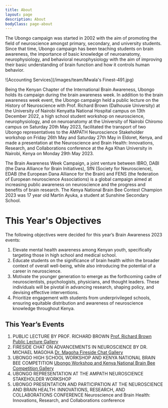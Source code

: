 ```yaml
---
title: About
layout: page
description: About
bodyClass: page-about
---
```


The Ubongo campaign was started in 2002 with the aim of promoting the field of neuroscience amongst primary, secondary, and university students. Since that time, Ubongo campaign has been teaching students on brain awareness, the importance of basic knowledge of neuroanatomy, neurophysiology, and behavioral neurophysiology with the aim of improving their basic understanding of brain function and how it controls human behavior. 

![Accounting Services](/images/team/Mwala's Finest-491.jpg)

Being the Kenyan Chapter of the International Brain Awareness, Ubongo holds its campaign during the brain awareness week.
In addition to the brain awareness week event, the Ubongo campaign held a public lecture on the History of Neuroscience with Prof. Richard Brown (Dalhousie University) at the University of Nairobi Kenyatta National Hospital campus on 13th December 2022, a high school student workshop on neuroscience, neurophysiology, and on neuroanatomy at the University of Nairobi Chiromo campus on Saturday 20th May 2023, facilitated the transport of two Ubongo representatives to the AMPATH Neuroscience Stakeholder workshop on Friday 26th May and Saturday 27th May in Eldoret, Kenya, and made a presentation at the Neuroscience and Brain Health: Innovations, Research, and Collaborations conference at the Aga Khan University in Nairobi, Kenya on Monday 29th May 2023.

The Brain Awareness Week Campaign, a joint venture between IBRO, DABI (the Dana Alliance for Brain Initiatives), SfN (Society for Neuroscience), EDAB (the European Dana Alliance for the Brain) and FENS (the federation of European neuroscience Associations) is a global campaign aimed at increasing public awareness on neuroscience and the progress and benefits of brain research.
The Kenya National Brain Bee Contest Champion 2023 was 17 year old Martin Ayuka, a student at Sunshine Secondary School.

# This Year's Objectives

The following objectives were decided for this year’s Brain Awareness 2023 events:
1. Elevate mental health awareness among Kenyan youth, specifically targeting those in high school and medical school.
2. Educate students on the significance of brain health within the broader context of overall well-being, while also introducing the potential of a career in neuroscience.
3. Motivate the younger generation to emerge as the forthcoming cadre of neuroscientists, psychologists, physicians, and thought leaders. These individuals will be pivotal in advancing research, shaping policy, and devising effective interventions.
4. Prioritize engagement with students from underprivileged schools, ensuring equitable distribution and awareness of neuroscience knowledge throughout Kenya.

## This Year’s Events

1. PUBLIC LECTURE BY PROF. RICHARD BROWN
    <a href='https://drive.google.com/drive/folders/1TdjbMbIMpTDA9BHyEZModCIS2Xpfcqlr?usp=sharing'> Prof. Richard Brown Public Lecture Gallery</a>
2. FIRESIDE CHAT ON ADVANCEMENTS IN NEUROSCIENCE BY DR. MICHAEL MAGOHA
    <a href='https://drive.google.com/drive/folders/1MmIGIZilj0wqjkgjkQeAeGvn8_n2u7c-'> Dr. Magoha Fireside Chat Gallery</a>
3. UBONGO HIGH SCHOOL WORKSHOP AND KENYA NATIONAL BRAIN BEE COMPETITION
   <a href='https://drive.google.com/drive/folders/1-A7O3F4q6cv8z5n4xMetBNaUilHPmOnR'> Ubongo Workshop and Kenya National Brain Bee Competition Gallery</a>
4. UBONGO REPRESENTATION AT THE AMPATH NEUROSCIENCE STAKEHOLDER WORKSHOP
5. UBONGO PRESENTATION AND PARTICIPATION AT THE NEUROSCIENCE AND BRAIN HEALTH: INNOVATIONS, RESEARCH, AND COLLABORATIONS CONFERENCE Neuroscience and Brain Health: Innovations, Research, and Collaborations conference

